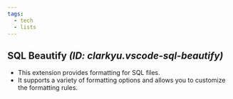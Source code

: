 ```yaml
---
tags:
  - tech
  - lists
---
```

## SQL Beautify *(ID: clarkyu.vscode-sql-beautify)*

- This extension provides formatting for SQL files.
- It supports a variety of formatting options and allows you to customize the formatting rules.